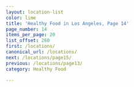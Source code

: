 ```yaml
---
layout: location-list
color: lime
title: 'Healthy Food in Los Angeles, Page 14'
page_number: 14
items_per_page: 20
list_offset: 260
first: /locations/
canonical_url: /locations/
next: /locations/page15/
previous: /locations/page13/
category: Healthy Food

---
```

